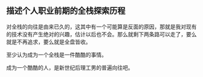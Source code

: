 ## 描述个人职业前期的全栈探索历程

对全栈的向往是由来已久的，这其中有一个可能算是反面的原因，那就是我对现有的技术没有产生绝对的兴趣，估计以后也不会。那么就剩下两条路可以走了，要么就是不再追求，要么就是全盘皆收。

至少认为成为一个全栈是一件酷酷的事情。

成为一个酷酷的人，是新世纪后理工男的普遍向往吧。
